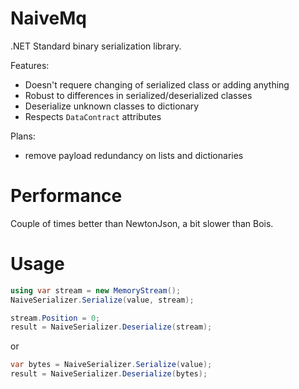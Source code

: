 NaiveMq
=======

.NET Standard binary serialization library.

Features:
+ Doesn't requere changing of serialized class or adding anything
+ Robust to differences in serialized/deserialized classes
+ Deserialize unknown classes to dictionary
+ Respects `DataContract` attributes

Plans:
+ remove payload redundancy on lists and dictionaries

Performance
===========

Couple of times better than NewtonJson, a bit slower than Bois.

Usage
=====

```csharp
using var stream = new MemoryStream();
NaiveSerializer.Serialize(value, stream);

stream.Position = 0;
result = NaiveSerializer.Deserialize(stream);
```

or 

```csharp
var bytes = NaiveSerializer.Serialize(value);
result = NaiveSerializer.Deserialize(bytes);
```
